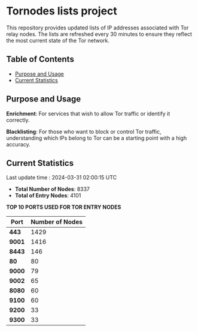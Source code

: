 # Tornodes lists project

This repository provides updated lists of IP addresses associated with Tor relay nodes. The lists are refreshed every 30 minutes to ensure they reflect the most current state of the Tor network.

## Table of Contents

- [Purpose and Usage](#purpose-and-usage)
- [Current Statistics](#current-statistics)


## Purpose and Usage

**Enrichment**: For services that wish to allow Tor traffic or identify it correctly.

**Blacklisting**: For those who want to block or control Tor traffic, understanding which IPs belong to Tor can be a starting point with a high accuracy.

## Current Statistics

Last update time : 2024-03-31 02:00:15 UTC

- **Total Number of Nodes**: 8337
- **Total of Entry Nodes**: 4101

**TOP 10 PORTS USED FOR TOR ENTRY NODES**

| **Port** | **Number of Nodes** |
|------|-----------------|
| **443**   | 1429  |
| **9001**   | 1416  |
| **8443**   | 146  |
| **80**   | 80  |
| **9000**   | 79  |
| **9002**   | 65  |
| **8080**   | 60  |
| **9100**   | 60  |
| **9200**   | 33  |
| **9300**   | 33  |

